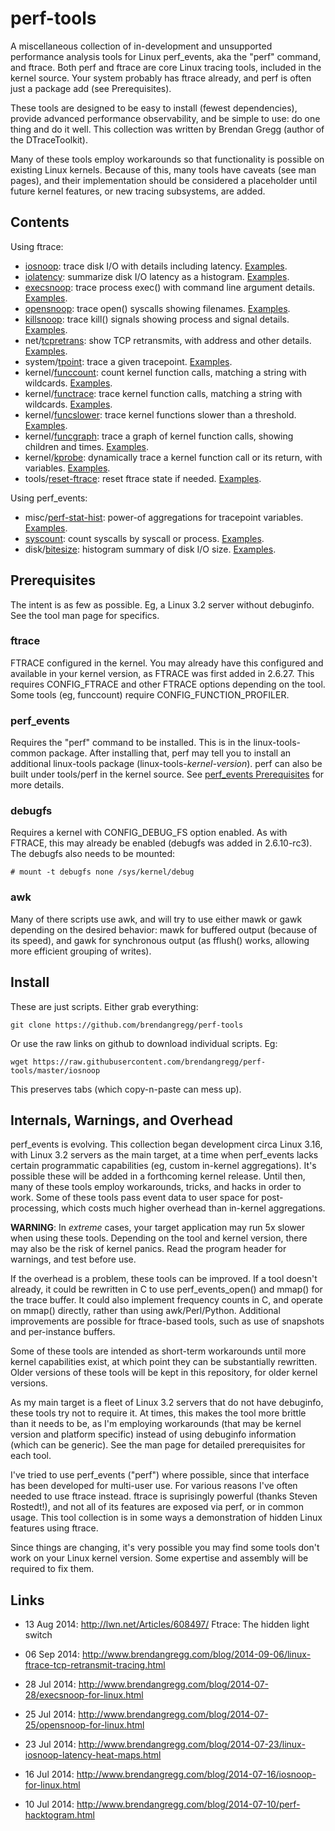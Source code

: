 perf-tools
==========

A miscellaneous collection of in-development and unsupported performance analysis tools for Linux perf_events, aka the "perf" command, and ftrace. Both perf and ftrace are core Linux tracing tools, included in the kernel source. Your system probably has ftrace already, and perf is often just a package add (see Prerequisites).

These tools are designed to be easy to install (fewest dependencies), provide advanced performance observability, and be simple to use: do one thing and do it well. This collection was written by Brendan Gregg (author of the DTraceToolkit).

Many of these tools employ workarounds so that functionality is possible on existing Linux kernels. Because of this, many tools have caveats (see man pages), and their implementation should be considered a placeholder until future kernel features, or new tracing subsystems, are added.

## Contents

Using ftrace:

- [iosnoop](iosnoop): trace disk I/O with details including latency. [Examples](examples/iosnoop_example.txt).
- [iolatency](iolatency): summarize disk I/O latency as a histogram. [Examples](examples/iolatency_example.txt).
- [execsnoop](execsnoop): trace process exec() with command line argument details. [Examples](examples/execsnoop_example.txt).
- [opensnoop](opensnoop): trace open() syscalls showing filenames. [Examples](examples/opensnoop_example.txt).
- [killsnoop](killsnoop): trace kill() signals showing process and signal details. [Examples](examples/killsnoop_example.txt).
- net/[tcpretrans](net/tcpretrans): show TCP retransmits, with address and other details. [Examples](examples/tcpretrans_example.txt).
- system/[tpoint](system/tpoint): trace a given tracepoint. [Examples](examples/tpoint_example.txt).
- kernel/[funccount](kernel/funccount): count kernel function calls, matching a string with wildcards. [Examples](examples/funccount_example.txt).
- kernel/[functrace](kernel/functrace): trace kernel function calls, matching a string with wildcards. [Examples](examples/functrace_example.txt).
- kernel/[funcslower](kernel/funcslower): trace kernel functions slower than a threshold. [Examples](examples/funcslower_example.txt).
- kernel/[funcgraph](kernel/funcgraph): trace a graph of kernel function calls, showing children and times. [Examples](examples/funcgraph_example.txt).
- kernel/[kprobe](kernel/kprobe): dynamically trace a kernel function call or its return, with variables. [Examples](examples/kprobe_example.txt).
- tools/[reset-ftrace](tools/reset-ftrace): reset ftrace state if needed. [Examples](examples/reset-ftrace_example.txt).

Using perf_events:

- misc/[perf-stat-hist](misc/perf-stat-hist): power-of aggregations for tracepoint variables. [Examples](examples/perf-stat-hist_example.txt).
- [syscount](syscount): count syscalls by syscall or process. [Examples](examples/syscount_example.txt).
- disk/[bitesize](disk/bitesize): histogram summary of disk I/O size. [Examples](examples/bitesize_example.txt).

## Prerequisites

The intent is as few as possible. Eg, a Linux 3.2 server without debuginfo. See the tool man page for specifics.

### ftrace

FTRACE configured in the kernel. You may already have this configured and available in your kernel version, as FTRACE was first added in 2.6.27. This requires CONFIG_FTRACE and other FTRACE options depending on the tool. Some tools (eg, funccount) require CONFIG_FUNCTION_PROFILER.

### perf_events

Requires the "perf" command to be installed. This is in the linux-tools-common package. After installing that, perf may tell you to install an additional linux-tools package (linux-tools-_kernel-version_). perf can also be built under tools/perf in the kernel source. See [perf_events Prerequisites](http://www.brendangregg.com/perf.html#Prerequisites) for more details.

### debugfs

Requires a kernel with CONFIG_DEBUG_FS option enabled. As with FTRACE, this may already be enabled (debugfs was added in 2.6.10-rc3). The debugfs also needs to be mounted:

```
# mount -t debugfs none /sys/kernel/debug
```

### awk

Many of there scripts use awk, and will try to use either mawk or gawk depending on the desired behavior: mawk for buffered output (because of its speed), and gawk for synchronous output (as fflush() works, allowing more efficient grouping of writes).

## Install

These are just scripts. Either grab everything:

```
git clone https://github.com/brendangregg/perf-tools
```

Or use the raw links on github to download individual scripts. Eg:

```
wget https://raw.githubusercontent.com/brendangregg/perf-tools/master/iosnoop
```

This preserves tabs (which copy-n-paste can mess up).

## Internals, Warnings, and Overhead

perf_events is evolving. This collection began development circa Linux 3.16, with Linux 3.2 servers as the main target, at a time when perf_events lacks certain programmatic capabilities (eg, custom in-kernel aggregations). It's possible these will be added in a forthcoming kernel release. Until then, many of these tools employ workarounds, tricks, and hacks in order to work. Some of these tools pass event data to user space for post-processing, which costs much higher overhead than in-kernel aggregations.

__WARNING__: In _extreme_ cases, your target application may run 5x slower when using these tools. Depending on the tool and kernel version, there may also be the risk of kernel panics. Read the program header for warnings, and test before use.

If the overhead is a problem, these tools can be improved. If a tool doesn't already, it could be rewritten in C to use perf_events_open() and mmap() for the trace buffer. It could also implement frequency counts in C, and operate on mmap() directly, rather than using awk/Perl/Python. Additional improvements are possible for ftrace-based tools, such as use of snapshots and per-instance buffers.

Some of these tools are intended as short-term workarounds until more kernel capabilities exist, at which point they can be substantially rewritten. Older versions of these tools will be kept in this repository, for older kernel versions.

As my main target is a fleet of Linux 3.2 servers that do not have debuginfo, these tools try not to require it. At times, this makes the tool more brittle than it needs to be, as I'm employing workarounds (that may be kernel version and platform specific) instead of using debuginfo information (which can be generic). See the man page for detailed prerequisites for each tool.

I've tried to use perf_events ("perf") where possible, since that interface has been developed for multi-user use. For various reasons I've often needed to use ftrace instead. ftrace is suprisingly powerful (thanks Steven Rostedt!), and not all of its features are exposed via perf, or in common usage. This tool collection is in some ways a demonstration of hidden Linux features using ftrace.

Since things are changing, it's very possible you may find some tools don't work on your Linux kernel version. Some expertise and assembly will be required to fix them.

## Links

- 13 Aug 2014: http://lwn.net/Articles/608497/ Ftrace: The hidden light switch

- 06 Sep 2014: http://www.brendangregg.com/blog/2014-09-06/linux-ftrace-tcp-retransmit-tracing.html
- 28 Jul 2014: http://www.brendangregg.com/blog/2014-07-28/execsnoop-for-linux.html
- 25 Jul 2014: http://www.brendangregg.com/blog/2014-07-25/opensnoop-for-linux.html
- 23 Jul 2014: http://www.brendangregg.com/blog/2014-07-23/linux-iosnoop-latency-heat-maps.html
- 16 Jul 2014: http://www.brendangregg.com/blog/2014-07-16/iosnoop-for-linux.html
- 10 Jul 2014: http://www.brendangregg.com/blog/2014-07-10/perf-hacktogram.html
